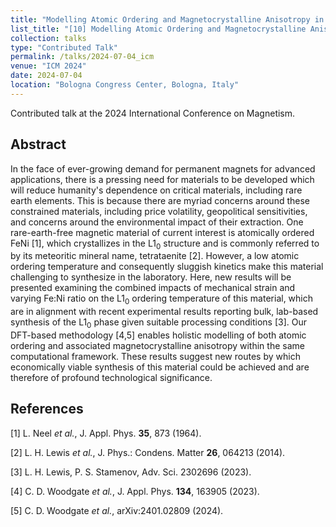 ```yaml
---
title: "Modelling Atomic Ordering and Magnetocrystalline Anisotropy in L1<sub>0</sub> FeNi (Tetrataenite)"
list_title: "[10] Modelling Atomic Ordering and Magnetocrystalline Anisotropy in L1<sub>0</sub> FeNi (Tetrataenite)"
collection: talks
type: "Contributed Talk"
permalink: /talks/2024-07-04_icm
venue: "ICM 2024"
date: 2024-07-04
location: "Bologna Congress Center, Bologna, Italy"
---
```


Contributed talk at the 2024 International Conference on Magnetism.

<h2>Abstract</h2>
In the face of ever-growing demand for permanent magnets for advanced applications, there is a pressing need for materials to be developed which will reduce humanity's dependence on critical materials, including rare earth elements. This is because there are myriad concerns around these constrained materials, including price volatility, geopolitical sensitivities, and concerns around the environmental impact of their extraction. One rare-earth-free magnetic material of current interest is atomically ordered FeNi [1], which crystallizes in the L1<sub>0</sub> structure and is commonly referred to by its meteoritic mineral name, tetrataenite [2]. However, a low atomic ordering temperature and consequently sluggish kinetics make this material challenging to synthesize in the laboratory. Here, new results will be presented examining the combined impacts of mechanical strain and varying Fe:Ni ratio on the L1<sub>0</sub> ordering temperature of this material, which are in alignment with recent experimental results reporting bulk, lab-based synthesis of the L1<sub>0</sub> phase given suitable processing conditions [3]. Our DFT-based methodology [4,5] enables holistic modelling of both atomic ordering and associated magnetocrystalline anisotropy within the same computational framework. These results suggest new routes by which economically viable synthesis of this material could be achieved and are therefore of profound technological significance.

<h2>References</h2>
[1] L. Neel <i>et al.</i>, J. Appl. Phys. <b>35</b>, 873 (1964).

[2] L. H. Lewis <i>et al.</i>, J. Phys.: Condens. Matter <b>26</b>, 064213 (2014).

[3] L. H. Lewis, P. S. Stamenov, Adv. Sci. 2302696 (2023).

[4] C. D. Woodgate <i>et al.</i>, J. Appl. Phys. <b>134</b>, 163905 (2023).

[5] C. D. Woodgate <i>et al.</i>, arXiv:2401.02809 (2024).
